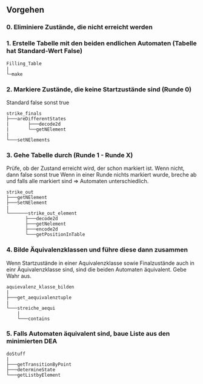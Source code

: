 ## Vorgehen

### 0. Eliminiere Zustände, die nicht erreicht werden 


### 1. Erstelle Tabelle mit den beiden endlichen Automaten (Tabelle hat Standard-Wert False)
```
Filling_Table
|
└─make
```
### 2. Markiere Zustände, die keine Startzustände sind (Runde 0)
Standard false sonst true

```
strike_finals
├───areDifferentStates
|	    ├───decode2d
|	    └──getNElement
|
└───setNElements
```

### 3. Gehe Tabelle durch (Runde 1 - Runde X)
Prüfe, ob der Zustand erreicht wird, der schon markiert ist. Wenn nicht, dann false sonst true
Wenn in einer Runde nichts markiert wurde, breche ab und falls alle markiert sind => Automaten unterschiedlich.

```
strike_out
├───getNElement
├───SetNElement
|
└───────strike_out_element
	   ├───decode2d
	   ├───getNelement
	   ├───encode2d
	   └───getPositionInTable
```

### 4. Bilde Äquivalenzklassen und führe diese dann zusammen
Wenn Startzustände in einer Aquivalenzklasse sowie Finalzustände auch in einr Äquivalenzklasse sind, sind die beiden Automaten
äquivalent. Gebe Wahr aus.

```
aquievalenz_klasse_bilden
|
├───get_aequivalenztuple
|
└───streiche_aequi
	|
	└───contains
 ```
### 5. Falls Automaten äquivalent sind, baue Liste aus den minimierten DEA
 
 ```
doStuff
|
├───getTransitionByPoint	
├───determineState
└───getListbyElement
 ```
